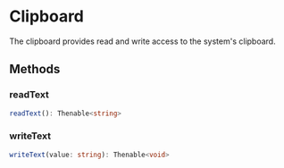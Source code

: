 # Clipboard

The clipboard provides read and write access to the system's clipboard.

## Methods

### readText

```typescript
readText(): Thenable<string>
```

### writeText

```typescript
writeText(value: string): Thenable<void>
```

